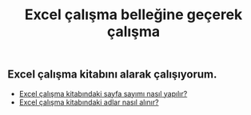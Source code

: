 ﻿---
title: Excel çalışma belleğine geçerek çalışma
second_title: Aspose.Cells Cloud Documen
linktitle: Ge
type: docs
url: /tr/workbook/get/
keywords: Working with getting on an Excel workbook
description: Aspose.Cells Cloud REST API, Excel çalışma kitabını almayla çalışmayı destekler. SDK çeşitli geliştirme dillerini destekler. Bunlar arasında Android, C#, Go, Java, NodeJS, Perl, PHP, Python, Ruby ve Swift bulunur
weight: 100
kwords: Excel, Office Cloud, REST API, Elektronik Tablo, PDF, CSV, Json, Markdwon, Excel çalışma kitabını kullanarak çalışma
---
## Excel çalışma kitabını alarak çalışıyorum.

- [Excel çalışma kitabındaki sayfa sayımı nasıl yapılır?](/cells/tr/workbook/get/page-count/)
- [Excel çalışma kitabındaki adlar nasıl alınır?](/cells/tr/workbook/get/names/)
